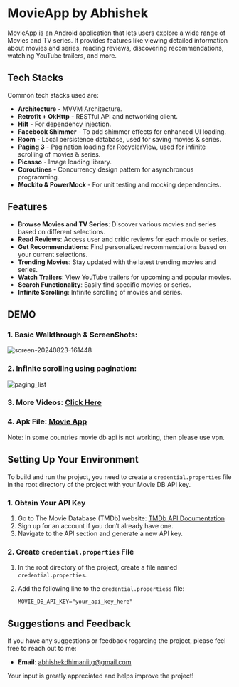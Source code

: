 # MovieApp by Abhishek

MovieApp is an Android application that lets users explore a wide range of Movies and TV series. It provides features like viewing detailed information about movies and series, reading reviews, discovering recommendations, watching YouTube trailers, and more.

## Tech Stacks

Common tech stacks used are:

- **Architecture** - MVVM Architecture.
- **Retrofit + OkHttp** - RESTful API and networking client.
- **Hilt** - For dependency injection.
- **Facebook Shimmer** - To add shimmer effects for enhanced UI loading.
- **Room** - Local persistence database, used for saving movies & series.
- **Paging 3** - Pagination loading for RecyclerView, used for infinite scrolling of movies & series.
- **Picasso** - Image loading library.
- **Coroutines** - Concurrency design pattern for asynchronous programming.
- **Mockito & PowerMock** - For unit testing and mocking dependencies.

## Features

- **Browse Movies and TV Series**: Discover various movies and series based on different selections.
- **Read Reviews**: Access user and critic reviews for each movie or series.
- **Get Recommendations**: Find personalized recommendations based on your current selections.
- **Trending Movies**: Stay updated with the latest trending movies and series.
- **Watch Trailers**: View YouTube trailers for upcoming and popular movies.
- **Search Functionality**: Easily find specific movies or series.
- **Infinite Scrolling**: Infinite scrolling of movies and series.

## DEMO

### 1. Basic Walkthrough & ScreenShots: 
![screen-20240823-161448](https://github.com/user-attachments/assets/16c786cd-2e8b-4515-a2e3-4c4ad1e5c010)

### 2. Infinite scrolling using pagination: 
![paging_list](https://github.com/user-attachments/assets/245f1b9a-2f4d-467a-ba94-8d507d08a081)

### 3. More Videos: [Click Here](https://drive.google.com/drive/folders/1MgSvUu1P8FUN5MOwWTIq4NeilNPcoKvi)

### 4. Apk File: [Movie App](https://github.com/Abhidhimann/MovieApp/blob/movie_app_with_di/app/release/app-release.apk.zip) 

Note: In some countries movie db api is not working, then please use vpn.

## Setting Up Your Environment

To build and run the project, you need to create a `credential.properties` file in the root directory of the project with your Movie DB API key.

### 1. Obtain Your API Key

1. Go to The Movie Database (TMDb) website: [TMDb API Documentation](https://developer.themoviedb.org/docs/getting-started)
2. Sign up for an account if you don’t already have one.
3. Navigate to the API section and generate a new API key.

### 2. Create `credential.properties` File

1. In the root directory of the project, create a file named `credential.properties`.
2. Add the following line to the `credential.propertiess` file:

   ```properties
   MOVIE_DB_API_KEY="your_api_key_here"

## Suggestions and Feedback

If you have any suggestions or feedback regarding the project, please feel free to reach out to me:

- **Email**: [abhishekdhimaniitg@gmail.com](mailto:abhishekdhimaniitg@gmail.com)

Your input is greatly appreciated and helps improve the project!
